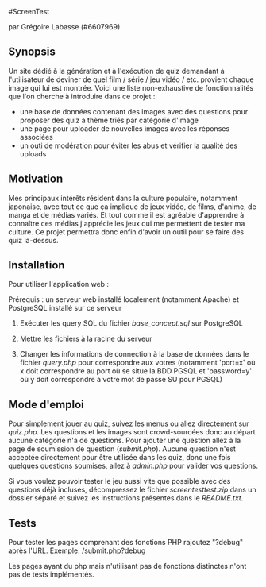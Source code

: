 #ScreenTest

par Grégoire Labasse (#6607969)

## Synopsis

Un site dédié à la génération et à l'exécution de quiz demandant à l'utilisateur de deviner de quel film / série / jeu vidéo / etc. provient chaque image qui lui est montrée.
Voici une liste non-exhaustive de fonctionnalités que l'on cherche à introduire dans ce projet :
 - une base de données contenant des images avec des questions pour proposer des quiz à thème triés par catégorie d'image
 - une page pour uploader de nouvelles images  avec les réponses associées
 - un outi de modération pour éviter les abus et vérifier la qualité des uploads

## Motivation

Mes principaux intérêts résident dans la culture populaire, notamment japonaise, avec tout ce que ça implique de jeux vidéo, de films, d'anime, de manga et de médias variés. Et tout comme il est agréable d'apprendre à connaître ces médias j'apprécie les jeux qui me permettent de tester ma culture. Ce projet permettra donc enfin d'avoir un outil pour se faire des quiz là-dessus.

## Installation

Pour utiliser l'application web :

Prérequis : un serveur web installé localement (notamment Apache) et PostgreSQL installé sur ce serveur

1. Exécuter les query SQL du fichier *base_concept.sql* sur PostgreSQL

2. Mettre les fichiers à la racine du serveur

3. Changer les informations de connection à la base de données dans le fichier *query.php* pour correspondre aux votres (notamment 'port=x' où x doit correspondre au port où se situe la BDD PGSQL et 'password=y' où y doit correspondre à votre mot de passe SU pour PGSQL)

## Mode d'emploi

Pour simplement jouer au quiz, suivez les menus ou allez directement sur *quiz.php*. Les questions et les images sont crowd-sourcées donc au départ aucune catégorie n'a de questions.
Pour ajouter une question allez à la page de soumission de question (*submit.php*). Aucune question n'est acceptée directement pour être utilisée dans les quiz, donc une fois quelques questions soumises, allez à *admin.php* pour valider vos questions.

Si vous voulez pouvoir tester le jeu aussi vite que possible avec des questions déjà incluses, décompressez le fichier *screentesttest.zip* dans un dossier séparé et suivez les instructions présentes dans le *README.txt*.

## Tests

Pour tester les pages comprenant des fonctions PHP rajoutez "?debug" après l'URL.
Exemple: /submit.php?debug

Les pages ayant du php mais n'utilisant pas de fonctions distinctes n'ont pas de tests implémentés.